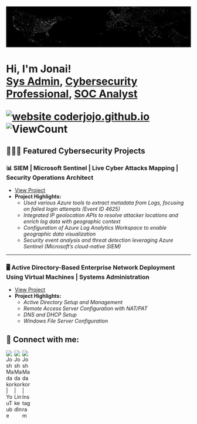 [![Header](ATWDP.png)](https://eoimages.gsfc.nasa.gov/images/imagerecords/55000/55167/nightearth.gif)

<h1>Hi, I'm Jonai! <br/><a href="https://www.linkedin.com/in/jonai-serrano-350480174/">Sys Admin</a>, <a href="https://www.linkedin.com/in/jonai-serrano-350480174/">Cybersecurity Professional</a>, <a/h1> <a href="https://www.linkedin.com/in/jonai-serrano-350480174/">SOC Analyst</a>

[![website coderjojo.github.io](https://img.shields.io/website-up-down-green-red/http/coderjojo.github.io/creative-profile-readme.svg)](https://jonaiserrano.github.io/)
![ViewCount](https://views.whatilearened.today/views/github/<JonaiSerrano>/<JonaiSerrano>.svg)
## 🧑‍💻🔐 Featured Cybersecurity Projects

### **📊 SIEM | Microsoft Sentinel | Live Cyber Attacks Mapping | Security Operations Architect**
- [View Project](https://github.com/JonaiSerrano/Designing_Azure_Sentinel_SIEM-Live-Attack-Map-Monitoring-)
- **Project Highlights:**
  - *Used various Azure tools to extract metadata from Logs, focusing on failed login attempts (Event ID 4625)*
  - *Integrated IP geolocation APIs to resolve attacker locations and enrich log data with geographic context*
  - *Configuration of Azure Log Analytics Workspace to enable geographic data visualization*
  - *Security event analysis and threat detection leveraging Azure Sentinel (Microsoft’s cloud-native SIEM)*
   
---

### **🖥️ Active Directory-Based Enterprise Network Deployment Using Virtual Machines | Systems Administration**
  - [View Project](https://github.com/JonaiSerrano/Active-Directory-Based-Enterprise-Network-Deployment-Using-Virtual-Machines-Systems-Administration.git)
  - **Project Highlights:**
    - *Active Directory Setup and Management*
    - *Remote Access Server Configuration with NAT/PAT*
    - *DNS and DHCP Setup*
    - *Windows File Server Configuration*
<!--
---

### **🔐 Windows Server Exploitation | MS17-010 | EternalBlue | Ethical Hacking**
- [View Project](https://tmkamal.github.io/under-construction-template/)
- **Project Highlights:**
  - Exploitation of SMBv1 vulnerability on Windows Server 2008
  - Use of AutoBlue tool for semi-manual attack execution
  - Network reconnaissance with `nmap`, and remote access via `netcat`

---

### **🌐 Website Hacking | Metasploitable | XSS & SQL Injection | Home Lab**
- [View Project](https://tmkamal.github.io/under-construction-template/)
- **Project Highlights:**
  - Deployment of Metasploitable server for web app vulnerability testing
  - Execution of JavaScript and SQL payloads for XSS and SQLi
  - Identification of attack vectors and mitigation strategies

---

### **🖥️ Windows System Takeover | Metasploit Framework | Reverse Shells**
- [View Project](https://tmkamal.github.io/under-construction-template/)
- **Project Highlights:**
  - Reverse shell engineering and remote access via Meterpreter
  - System manipulation: webcam spying, keystroke logging, screen sharing
  - Resource exfiltration and payload delivery using Metasploit tools

---
-->

<h2> 🤳 Connect with me:</h2>

[<img align="left" alt="JoshMadakor | YouTube" width="22px" src="https://cdn.jsdelivr.net/npm/simple-icons@v3/icons/youtube.svg" />][youtube]
[<img align="left" alt="JoshMadakor | LinkedIn" width="22px" src="https://cdn.jsdelivr.net/npm/simple-icons@v3/icons/linkedin.svg" />][linkedin]
[<img align="left" alt="JoshMadakor | Instagram" width="22px" src="https://cdn.jsdelivr.net/npm/simple-icons@v3/icons/facebook.svg" />][facebook]

[youtube]: https://www.youtube.com/@Jonaithesecurityguy
[facebook]: https://www.facebook.com/jonai.serrano.3
[linkedin]: https://www.linkedin.com/in/jonai-serrano-350480174/
